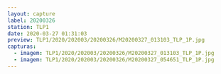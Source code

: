 ```yaml
---
layout: capture
label: 20200326
station: TLP1
date: 2020-03-27 01:31:03
preview: TLP1/2020/202003/20200326/M20200327_013103_TLP_1P.jpg
capturas:
  - imagem: TLP1/2020/202003/20200326/M20200327_013103_TLP_1P.jpg
  - imagem: TLP1/2020/202003/20200326/M20200327_054651_TLP_1P.jpg
---
```


